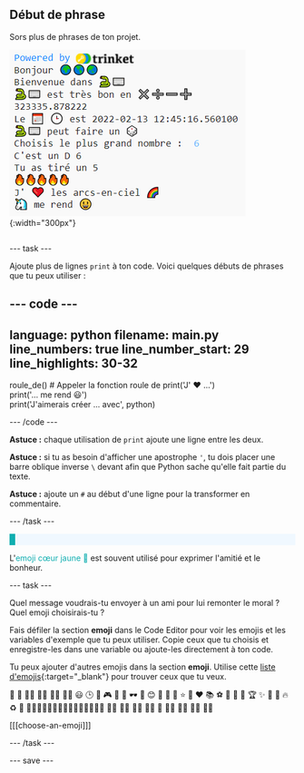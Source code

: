 ## Début de phrase

<div style="display: flex; flex-wrap: wrap">
<div style="flex-basis: 200px; flex-grow: 1; margin-right: 15px;">
Sors plus de phrases de ton projet.
</div>
<div>

![De nouvelles lignes d'impression dans la zone de sortie du Code Editor avec des emojis et du texte](images/sentence_starter.png){:width="300px"} 

</div>
</div>

--- task ---

Ajoute plus de lignes `print` à ton code. Voici quelques débuts de phrases que tu peux utiliser :

--- code ---
---
language: python filename: main.py line_numbers: true line_number_start: 29
line_highlights: 30-32
---

roule_de()  # Appeler la fonction roule de print('J\' ❤️ ...')   
print('... me rend 😃')   
print('J\'aimerais créer ... avec', python)

--- /code ---

**Astuce :** chaque utilisation de `print` ajoute une ligne entre les deux.

**Astuce :** si tu as besoin d'afficher une apostrophe `'`, tu dois placer une barre oblique inverse `\` devant afin que Python sache qu'elle fait partie du texte.

**Astuce :** ajoute un `#` au début d'une ligne pour la transformer en commentaire.

--- /task ---

<p style="border-left: solid; border-width:10px; border-color: #0faeb0; background-color: aliceblue; padding: 10px;">

L'<span style="color: #0faeb0">emoji cœur jaune 💛</span> est souvent utilisé pour exprimer l'amitié et le bonheur.</p>

--- task ---

Quel message voudrais-tu envoyer à un ami pour lui remonter le moral ? Quel emoji choisirais-tu ?

Fais défiler la section **emoji** dans le Code Editor pour voir les emojis et les variables d'exemple que tu peux utiliser. Copie ceux que tu choisis et enregistre-les dans une variable ou ajoute-les directement à ton code.

Tu peux ajouter d'autres emojis dans la section **emoji**. Utilise cette [liste d'emojis](https://unicode.org/emoji/charts/full-emoji-list.html){:target="_blank"} pour trouver ceux que tu veux.

🎊 🙌 🙌🏼 🙌🏽 🙌🏾 🙌🏿 😃 🕒 🎨 🎮 🔬 🎉 🕶️ 🎲 😊 🦄 🚀 💯 ⭐ 💛 ❤️ 📚 ⚽ 🏏 🏀 🥋 🏆 ✨ 🥺 🌈 🔥 ♻️ 🌳 👩‍🦽👩🏼‍🦽👩🏽‍🦽👩🏾‍🦽👩🏿‍🦽🧘 🧘🏼 🧘🏽 🧘🏾 🧘🏿 🙋 🙋🏼 🙋🏽 🙋🏾 🙋🏿

[[[choose-an-emoji]]]

--- /task ---

--- save ---
